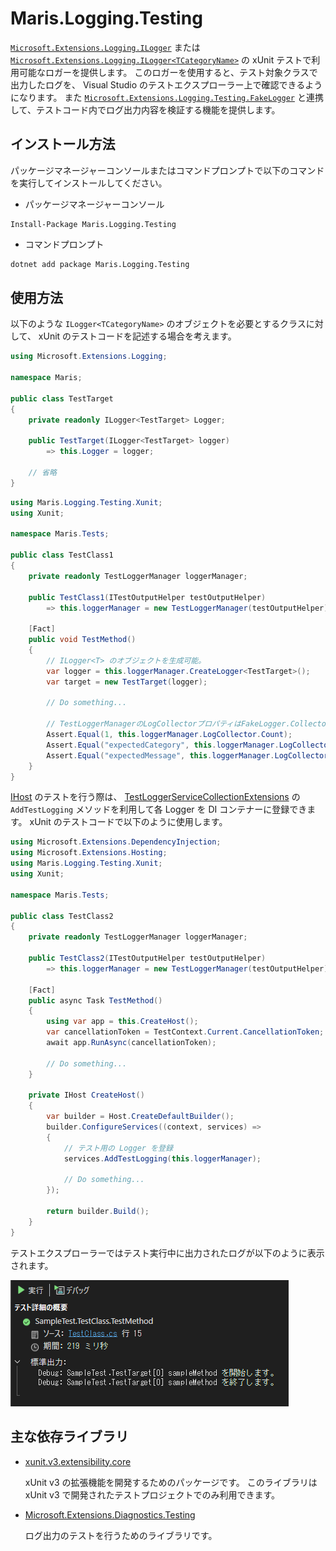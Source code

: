 # Maris.Logging.Testing

[`Microsoft.Extensions.Logging.ILogger`][ILogger Web] または [`Microsoft.Extensions.Logging.ILogger<TCategoryName>`][ILogger-T Web] の xUnit テストで利用可能なロガーを提供します。
このロガーを使用すると、テスト対象クラスで出力したログを、 Visual Studio のテストエクスプローラー上で確認できるようになります。
また [`Microsoft.Extensions.Logging.Testing.FakeLogger`][FakeLogger Web] と連携して、テストコード内でログ出力内容を検証する機能を提供します。

## インストール方法

パッケージマネージャーコンソールまたはコマンドプロンプトで以下のコマンドを実行してインストールしてください。

- パッケージマネージャーコンソール

```winbatch
Install-Package Maris.Logging.Testing
```

- コマンドプロンプト

```bash
dotnet add package Maris.Logging.Testing
```

## 使用方法

以下のような `ILogger<TCategoryName>` のオブジェクトを必要とするクラスに対して、 xUnit のテストコードを記述する場合を考えます。

```csharp title="TestTarget.cs"
using Microsoft.Extensions.Logging;

namespace Maris;

public class TestTarget
{
    private readonly ILogger<TestTarget> Logger;

    public TestTarget(ILogger<TestTarget> logger)
        => this.Logger = logger;
    
    // 省略
}
```


```csharp title="TestClass1.cs"
using Maris.Logging.Testing.Xunit;
using Xunit;

namespace Maris.Tests;

public class TestClass1
{
    private readonly TestLoggerManager loggerManager;

    public TestClass1(ITestOutputHelper testOutputHelper)
        => this.loggerManager = new TestLoggerManager(testOutputHelper);

    [Fact]
    public void TestMethod()
    {
        // ILogger<T> のオブジェクトを生成可能。
        var logger = this.loggerManager.CreateLogger<TestTarget>();
        var target = new TestTarget(logger);

        // Do something...

        // TestLoggerManagerのLogCollectorプロパティはFakeLogger.Collectorを公開します
        Assert.Equal(1, this.loggerManager.LogCollector.Count);  
        Assert.Equal("expectedCategory", this.loggerManager.LogCollector.LatestRecord.Category);
        Assert.Equal("expectedMessage", this.loggerManager.LogCollector.LatestRecord.Message);
    }
}
```

[IHost](https://learn.microsoft.com/ja-jp/dotnet/api/microsoft.extensions.hosting.ihost) のテストを行う際は、 [TestLoggerServiceCollectionExtensions](src\Maris.Logging.Testing\Xunit\TestLoggerServiceCollectionExtensions.cs) の `AddTestLogging` メソッドを利用して各 Logger を DI コンテナーに登録できます。
xUnit のテストコードで以下のように使用します。

```csharp title="TestClass2.cs"
using Microsoft.Extensions.DependencyInjection;
using Microsoft.Extensions.Hosting;
using Maris.Logging.Testing.Xunit;
using Xunit;

namespace Maris.Tests;

public class TestClass2
{
    private readonly TestLoggerManager loggerManager;

    public TestClass2(ITestOutputHelper testOutputHelper)
        => this.loggerManager = new TestLoggerManager(testOutputHelper);

    [Fact]
    public async Task TestMethod()
    {
        using var app = this.CreateHost();
        var cancellationToken = TestContext.Current.CancellationToken;
        await app.RunAsync(cancellationToken);
        
        // Do something...
    }

    private IHost CreateHost()
    {
        var builder = Host.CreateDefaultBuilder();
        builder.ConfigureServices((context, services) =>
        {
            // テスト用の Logger を登録
            services.AddTestLogging(this.loggerManager);

            // Do something...            
        });

        return builder.Build();
    }
}
```

テストエクスプローラーではテスト実行中に出力されたログが以下のように表示されます。

![test-explorer-log](../../images/test-explorer-log.png)

## 主な依存ライブラリ

- [xunit.v3.extensibility.core](https://www.nuget.org/packages/xunit.v3.extensibility.core/)

  xUnit v3 の拡張機能を開発するためのパッケージです。
  このライブラリは xUnit v3 で開発されたテストプロジェクトでのみ利用できます。

- [Microsoft.Extensions.Diagnostics.Testing](https://www.nuget.org/packages/Microsoft.Extensions.Diagnostics.Testing)

  ログ出力のテストを行うためのライブラリです。

[ILogger Web]:https://learn.microsoft.com/ja-jp/dotnet/api/microsoft.extensions.logging.ilogger
[ILogger-T Web]:https://learn.microsoft.com/ja-jp/dotnet/api/microsoft.extensions.logging.ilogger-1
[FakeLogger Web]:https://learn.microsoft.com/ja-jp/dotnet/api/microsoft.extensions.logging.testing.fakelogger
